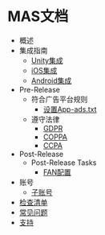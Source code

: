 # MAS文档

<!--ts-->
* 概述
* 集成指南
  * [Unity集成](integration-unity.md)
  * [iOS集成](integration-ios.md)
  * [Android集成](integration-android.md)  
* Pre-Release
  * 符合广告平台规则
    * [设置App-ads.txt](app-ads.md)
  * 遵守法律
    * [GDPR](privacy-gdpr.md)
    * [COPPA](privacy-coppa.md)
    * [CCPA](privacy-ccpa.md)
* Post-Release
  * Post-Release Tasks
    * [FAN配置](FAN-configuration.md)
* 账号
  * [子账号](account-member-management.md)
* [检查清单]()
* [常见问题]()
* [支持]()
<!--te-->

